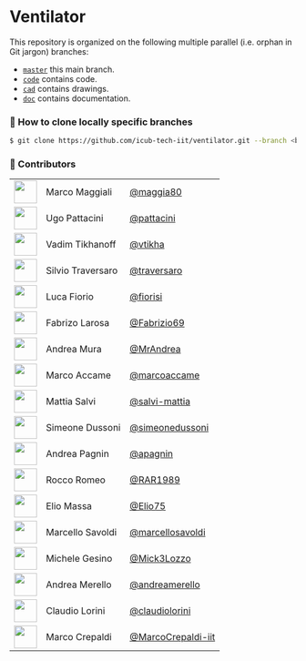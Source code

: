 Ventilator
==========

This repository is organized on the following multiple parallel (i.e. orphan in Git jargon) branches:
- [`master`][1] this main branch.
- [`code`][2] contains code.
- [`cad`][3] contains drawings.
- [`doc`][4] contains documentation.

[1]: ../../tree/master
[2]: ../../tree/code
[3]: ../../tree/cad
[4]: ../../tree/doc

### 🔽 How to clone locally specific branches
```sh
$ git clone https://github.com/icub-tech-iit/ventilator.git --branch <branch-name>
```

### 👥 Contributors

| | | |
|:---:|:---|:---|
| [<img src="https://github.com/maggia80.png" width="40">](https://github.com/maggia80)                   | Marco Maggiali    | [@maggia80](https://github.com/maggia80) |
| [<img src="https://github.com/pattacini.png" width="40">](https://github.com/pattacini)                 | Ugo Pattacini     | [@pattacini](https://github.com/pattacini) |
| [<img src="https://github.com/vtikha.png" width="40">](https://github.com/vtikha)                       | Vadim Tikhanoff   | [@vtikha](https://github.com/vtikha) |
| [<img src="https://github.com/traversaro.png" width="40">](https://github.com/traversaro)               | Silvio Traversaro | [@traversaro](https://github.com/traversaro) |
| [<img src="https://github.com/fiorisi.png" width="40">](https://github.com/fiorisi)                     | Luca Fiorio       | [@fiorisi](https://github.com/fiorisi) |
| [<img src="https://github.com/Fabrizio69.png" width="40">](https://github.com/Fabrizio69)               | Fabrizo Larosa    | [@Fabrizio69](https://github.com/Fabrizio69) |
| [<img src="https://github.com/MrAndrea.png" width="40">](https://github.com/MrAndrea)                   | Andrea Mura       | [@MrAndrea](https://github.com/MrAndrea) |
| [<img src="https://github.com/marcoaccame.png" width="40">](https://github.com/marcoaccame)             | Marco Accame      | [@marcoaccame](https://github.com/marcoaccame) |
| [<img src="https://github.com/salvi-mattia.png" width="40">](https://github.com/salvi-mattia)           | Mattia Salvi      | [@salvi-mattia](https://github.com/salvi-mattia) |
| [<img src="https://github.com/simeonedussoni.png" width="40">](https://github.com/simeonedussoni)       | Simeone Dussoni   | [@simeonedussoni](https://github.com/simeonedussoni) |
| [<img src="https://github.com/apagnin.png" width="40">](https://github.com/apagnin)                     | Andrea Pagnin     | [@apagnin](https://github.com/apagnin) |
| [<img src="https://github.com/RAR1989.png" width="40">](https://github.com/RAR1989)                     | Rocco Romeo       | [@RAR1989](https://github.com/RAR1989) |
| [<img src="https://github.com/Elio75.png" width="40">](https://github.com/Elio75)                       | Elio Massa        | [@Elio75](https://github.com/Elio75) |
| [<img src="https://github.com/marcellosavoldi.png" width="40">](https://github.com/marcellosavoldi)     | Marcello Savoldi  | [@marcellosavoldi](https://github.com/marcellosavoldi) |
| [<img src="https://github.com/Mick3Lozzo.png" width="40">](https://github.com/Mick3Lozzo)               | Michele Gesino    | [@Mick3Lozzo](https://github.com/Mick3Lozzo) |
| [<img src="https://github.com/andreamerello.png" width="40">](https://github.com/andreamerello)         | Andrea Merello    | [@andreamerello](https://github.com/andreamerello) |
| [<img src="https://github.com/claudiolorini.png" width="40">](https://github.com/claudiolorini)         | Claudio Lorini    | [@claudiolorini](https://github.com/claudiolorini) |
| [<img src="https://github.com/MarcoCrepaldi-iit.png" width="40">](https://github.com/MarcoCrepaldi-iit) | Marco Crepaldi    | [@MarcoCrepaldi-iit](https://github.com/MarcoCrepaldi-iit) |